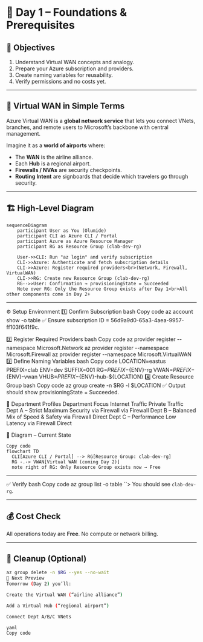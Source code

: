 # 🧱 Day 1 – Foundations & Prerequisites

## 🎯 Objectives
1. Understand Virtual WAN concepts and analogy.  
2. Prepare your Azure subscription and providers.  
3. Create naming variables for reusability.  
4. Verify permissions and no costs yet.

---

## 🧠 Virtual WAN in Simple Terms
Azure Virtual WAN is a **global network service** that lets you connect VNets, branches, and remote users to Microsoft’s backbone with central management.

Imagine it as a **world of airports** where:
- The **WAN** is the airline alliance.  
- Each **Hub** is a regional airport.  
- **Firewalls / NVAs** are security checkpoints.  
- **Routing Intent** are signboards that decide which travelers go through security.

---

## 🏗️ High-Level Diagram
```mermaid
sequenceDiagram
    participant User as You (Olumide)
    participant CLI as Azure CLI / Portal
    participant Azure as Azure Resource Manager
    participant RG as Resource Group (clab-dev-rg)

    User->>CLI: Run "az login" and verify subscription
    CLI->>Azure: Authenticate and fetch subscription details
    CLI->>Azure: Register required providers<br>(Network, Firewall, VirtualWAN)
    CLI->>RG: Create new Resource Group (clab-dev-rg)
    RG-->>User: Confirmation → provisioningState = Succeeded
    Note over RG: Only the Resource Group exists after Day 1<br>All other components come in Day 2+
```

---

⚙️ Setup Environment
1️⃣ Confirm Subscription
bash
Copy code
az account show -o table
✅ Ensure subscription ID = 56d9a9d0-65a3-4aea-9957-ff103f641f9c.

2️⃣ Register Required Providers
bash
Copy code
az provider register --namespace Microsoft.Network
az provider register --namespace Microsoft.Firewall
az provider register --namespace Microsoft.VirtualWAN
3️⃣ Define Naming Variables
bash
Copy code
LOCATION=eastus
PREFIX=clab
ENV=dev
SUFFIX=001
RG=${PREFIX}-${ENV}-rg
VWAN=${PREFIX}-${ENV}-vwan
VHUB=${PREFIX}-${ENV}-hub-${LOCATION}
4️⃣ Create Resource Group
bash
Copy code
az group create -n $RG -l $LOCATION
✅ Output should show provisioningState = Succeeded.

🧩 Department Profiles
Department	Focus	Internet Traffic	Private Traffic
Dept A – Strict	Maximum Security	via Firewall	via Firewall
Dept B – Balanced	Mix of Speed & Safety	via Firewall	Direct
Dept C – Performance	Low Latency	via Firewall	Direct

🧭 Diagram – Current State
```mermaid
Copy code
flowchart TD
  CLI[Azure CLI / Portal] --> RG[Resource Group: clab-dev-rg]
  RG -.-> VWAN[Virtual WAN (coming Day 2)]
  note right of RG: Only Resource Group exists now → Free
```

---

✅ Verify
bash
Copy code
az group list -o table
``>
You should see `clab-dev-rg`.

---

## 💰 Cost Check
All operations today are **Free**. No compute or network billing.

---

## 🧹 Cleanup (Optional)
```bash
az group delete -n $RG --yes --no-wait
🧭 Next Preview
Tomorrow (Day 2) you’ll:

Create the Virtual WAN (“airline alliance”)

Add a Virtual Hub (“regional airport”)

Connect Dept A/B/C VNets

yaml
Copy code
